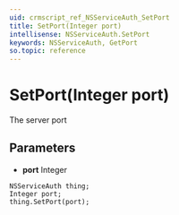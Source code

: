 ```yaml
---
uid: crmscript_ref_NSServiceAuth_SetPort
title: SetPort(Integer port)
intellisense: NSServiceAuth.SetPort
keywords: NSServiceAuth, GetPort
so.topic: reference
---
```


# SetPort(Integer port)

The server port

## Parameters

* **port** Integer

```crmscript
NSServiceAuth thing;
Integer port;
thing.SetPort(port);
```

